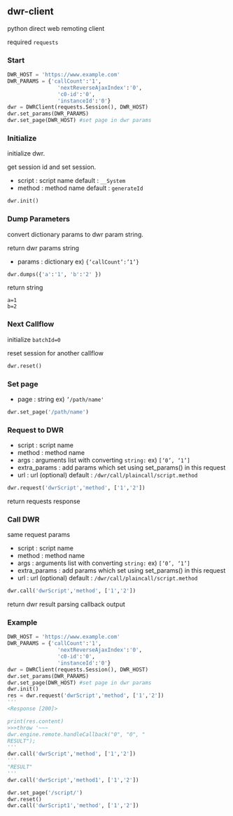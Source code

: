 ## dwr-client
python direct web remoting client

required `requests`
### Start 
```python
DWR_HOST = 'https://www.example.com'
DWR_PARAMS = {'callCount':'1',
                'nextReverseAjaxIndex':'0',
                'c0-id':'0',
                'instanceId':'0'}
dwr = DWRClient(requests.Session(), DWR_HOST)
dwr.set_params(DWR_PARAMS)
dwr.set_page(DWR_HOST) #set page in dwr params
```

### Initialize
initialize dwr.

get session id and set session.
* script : script name default : `__System`
* method : method name default : `generateId`
```python
dwr.init()
```


### Dump Parameters
convert dictionary params to dwr param string.

return dwr params string

* params : dictionary ex) `{‘callCount’:’1’}`
```python
dwr.dumps({'a':'1', 'b':'2' })
```
return string
```
a=1
b=2
```

### Next Callflow
initialize `batchId=0`

reset session for another callflow
```python
dwr.reset()
```

### Set page
* page : string ex) `’/path/name'`
```python
dwr.set_page('/path/name') 
```

### Request to DWR
* script : script name 
* method : method name
* args : arguments list  with converting `string:` ex) `[‘0’, ‘1’]` 
* extra_params : add params which set using set_params() in this request
* url : url (optional) default : `/dwr/call/plaincall/script.method`
```python
dwr.request('dwrScript','method', ['1','2'])
```
return requests response

### Call DWR
same request params
* script : script name 
* method : method name
* args : arguments list  with converting `string:` ex) `[‘0’, ‘1’]` 
* extra_params : add params which set using set_params() in this request
* url : url (optional) default : `/dwr/call/plaincall/script.method`
```python
dwr.call('dwrScript','method', ['1','2'])
```
return dwr result parsing callback output

### Example
```python
DWR_HOST = 'https://www.example.com'
DWR_PARAMS = {'callCount':'1',
                'nextReverseAjaxIndex':'0',
                'c0-id':'0',
                'instanceId':'0'}
dwr = DWRClient(requests.Session(), DWR_HOST)
dwr.set_params(DWR_PARAMS)
dwr.set_page(DWR_HOST) #set page in dwr params
dwr.init()
res = dwr.request('dwrScript','method', ['1','2'])
'''
<Response [200]>

print(res.content)
>>>throw '~~~
dwr.engine.remote.handleCallback("0", "0", "
RESULT");
'''
dwr.call('dwrScript','method', ['1','2'])
'''
"RESULT"
'''
dwr.call('dwrScript','method1', ['1','2'])

dwr.set_page('/script/')
dwr.reset()
dwr.call('dwrScript1','method', ['1','2'])
``` 